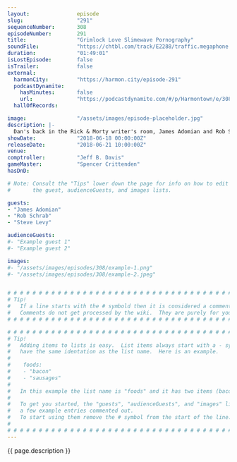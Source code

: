 ```yaml
---
layout:               episode
slug:                 "291"
sequenceNumber:       308
episodeNumber:        291
title:                "Grimlock Love Slimewave Pornography"
soundFile:            "https://chtbl.com/track/E2288/traffic.megaphone.fm/STA7618204728.mp3?updated=1596862467"
duration:             "01:49:01"
isLostEpisode:        false
isTrailer:            false
external:
  harmonCity:         "https://harmon.city/episode-291"
  podcastDynamite:
    hasMinutes:       false
    url:              "https://podcastdynamite.com/#/p/Harmontown/e/308/291"
  hallOfRecords:      

image:                "/assets/images/episode-placeholder.jpg"
description: |-
  Dan's back in the Rick & Morty writer's room, James Adomian and Rob Schrab face off with cartoon voices doing unspeakable things, Spencer says Binkis a lot.
showDate:             "2018-06-18 00:00:00Z"
releaseDate:          "2018-06-21 10:00:00Z"
venue:                
comptroller:          "Jeff B. Davis"
gameMaster:           "Spencer Crittenden"
hasDnD:               

# Note: Consult the "Tips" lower down the page for info on how to edit
#       the guest, audienceGuests, and images lists.

guests:
- "James Adomian"
- "Rob Schrab"
- "Steve Levy"

audienceGuests:
#- "Example guest 1"
#- "Example guest 2"

images:
#- "/assets/images/episodes/308/example-1.png"
#- "/assets/images/episodes/308/example-2.jpeg"


# # # # # # # # # # # # # # # # # # # # # # # # # # # # # # # # # # # # # # # # # # # # #
# Tip!
#   If a line starts with the # symbold then it is considered a comment.
#   Comments do not get processed by the wiki.  They are purely for your information.
# # # # # # # # # # # # # # # # # # # # # # # # # # # # # # # # # # # # # # # # # # # # #

# # # # # # # # # # # # # # # # # # # # # # # # # # # # # # # # # # # # # # # # # # # # #
# Tip!
#   Adding items to lists is easy.  List items always start with a - symbol and have
#   have the same identation as the list name.  Here is an example.
#
#    foods:
#    - "bacon"
#    - "sausages"
#
#   In this example the list name is "foods" and it has two items (bacon, and sausages).
#
#   To get you started, the "guests", "audienceGuests", and "images" lists below have
#   a few example entries commented out.
#   To start using them remove the # symbol from the start of the line.
#
# # # # # # # # # # # # # # # # # # # # # # # # # # # # # # # # # # # # # # # # # # # # #
---
```


<!-- The episode description will be rendered here -->
{{ page.description }}

<!-- Add your content BELOW here -->
<!-- vvvvvvvvvvvvvvvvvvvvvvvvvvv -->




<!-- ^^^^^^^^^^^^^^^^^^^^^^^^^^^ -->
<!-- Add your content ABOVE here -->

<!-- The episode gallery will be rendered here -->